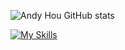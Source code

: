 ![Andy Hou GitHub stats](https://github-readme-stats.vercel.app/api?username=it-andy-hou&show_icons=true&theme=tokyonight)

[![My Skills](https://skillicons.dev/icons?i=bash&theme=light)]()

<!--
**it-andy-hou/it-andy-hou** is a ✨ _special_ ✨ repository because its `README.md` (this file) appears on your GitHub profile.

Here are some ideas to get you started:

- 🔭 I’m currently working on ...
- 🌱 I’m currently learning ...
- 👯 I’m looking to collaborate on ...
- 🤔 I’m looking for help with ...
- 💬 Ask me about ...
- 📫 How to reach me: ...
- 😄 Pronouns: ...
- ⚡ Fun fact: ...
-->
